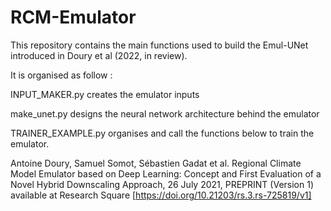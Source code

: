 # RCM-Emulator


This repository contains the main functions used to build the Emul-UNet introduced in Doury et al (2022, in review). 

It is organised as follow : 

INPUT_MAKER.py creates the emulator inputs 

make_unet.py designs the neural network architecture behind the emulator

TRAINER_EXAMPLE.py organises and call the functions below to train the emulator.


Antoine Doury, Samuel Somot, Sébastien Gadat et al. Regional Climate Model Emulator based on Deep Learning: Concept and First Evaluation of a Novel Hybrid Downscaling Approach, 26 July 2021, PREPRINT (Version 1) available at Research Square [https://doi.org/10.21203/rs.3.rs-725819/v1]
